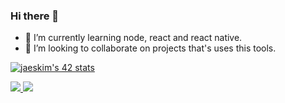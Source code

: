 ### Hi there 👋

<!--
**igordavoli/igordavoli** is a ✨ _special_ ✨ repository because its `README.md` (this file) appears on your GitHub profile.

Here are some ideas to get you started:

- 🔭 I’m currently working on ...
- 🤔 I’m looking for help with ...
- 💬 Ask me about ...
- 📫 How to reach me: ...
- 😄 Pronouns: ...
- ⚡ Fun fact: ...
 -->
- 🌱 I’m currently learning node, react and react native.
- 👯 I’m looking to collaborate on projects that's uses this tools.


[![jaeskim's 42 stats](https://badge42.herokuapp.com/api/stats/idavoli-?cursus=42cursus)](https://github.com/JaeSeoKim/badge42)
<div width="425" >
 <a title="Anurag's GitHub stats" href="https://github.com/anuraghazra/github-readme-stats">
   <img src="https://github-readme-stats.vercel.app/api?username=igordavoli&theme=radical&card_width=440" />
   <img src="https://github-readme-stats.vercel.app/api/top-langs/?username=igordavoli&hide=handlebars&layout=compact&theme=radical&langs_count=5&card_width=445" />
</div>
